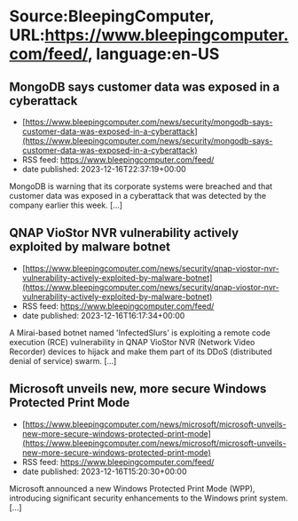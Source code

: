 # Source:BleepingComputer, URL:https://www.bleepingcomputer.com/feed/, language:en-US

## MongoDB says customer data was exposed in a cyberattack
 - [https://www.bleepingcomputer.com/news/security/mongodb-says-customer-data-was-exposed-in-a-cyberattack](https://www.bleepingcomputer.com/news/security/mongodb-says-customer-data-was-exposed-in-a-cyberattack)
 - RSS feed: https://www.bleepingcomputer.com/feed/
 - date published: 2023-12-16T22:37:19+00:00

MongoDB is warning that its corporate systems were breached and that customer data was exposed in a cyberattack that was detected by the company earlier this week. [...]

## QNAP VioStor NVR vulnerability actively exploited by malware botnet
 - [https://www.bleepingcomputer.com/news/security/qnap-viostor-nvr-vulnerability-actively-exploited-by-malware-botnet](https://www.bleepingcomputer.com/news/security/qnap-viostor-nvr-vulnerability-actively-exploited-by-malware-botnet)
 - RSS feed: https://www.bleepingcomputer.com/feed/
 - date published: 2023-12-16T16:17:34+00:00

A Mirai-based botnet named 'InfectedSlurs' is exploiting a remote code execution (RCE) vulnerability in QNAP VioStor NVR (Network Video Recorder) devices to hijack and make them part of its DDoS (distributed denial of service) swarm. [...]

## Microsoft unveils new, more secure Windows Protected Print Mode
 - [https://www.bleepingcomputer.com/news/microsoft/microsoft-unveils-new-more-secure-windows-protected-print-mode](https://www.bleepingcomputer.com/news/microsoft/microsoft-unveils-new-more-secure-windows-protected-print-mode)
 - RSS feed: https://www.bleepingcomputer.com/feed/
 - date published: 2023-12-16T15:20:30+00:00

Microsoft announced a new Windows Protected Print Mode (WPP), introducing significant security enhancements to the Windows print system. [...]

